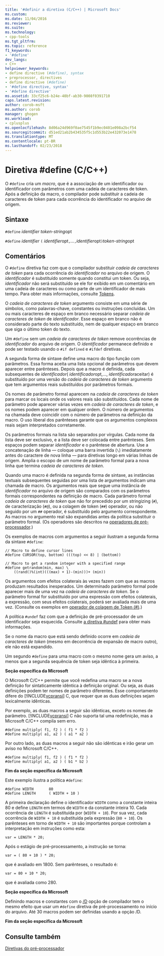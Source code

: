 ```yaml
---
title: '#definir a diretiva (C/C++) | Microsoft Docs'
ms.custom: 
ms.date: 11/04/2016
ms.reviewer: 
ms.suite: 
ms.technology:
- cpp-tools
ms.tgt_pltfrm: 
ms.topic: reference
f1_keywords:
- '#define'
dev_langs:
- C++
helpviewer_keywords:
- define directive (#define), syntax
- preprocessor, directives
- define directive (#define)
- '#define directive, syntax'
- '#define directive'
ms.assetid: 33cf25c6-b24e-40bf-ab30-9008f0391710
caps.latest.revision: 
author: corob-msft
ms.author: corob
manager: ghogen
ms.workload:
- cplusplus
ms.openlocfilehash: 8d06a24d969f0ae7545f1b9ec0401e098a2bcf54
ms.sourcegitcommit: d51ed21ab2b434535f5c1d553b22e432073e1478
ms.translationtype: MT
ms.contentlocale: pt-BR
ms.lasthandoff: 02/23/2018
---
```

# <a name="define-directive-cc"></a>Diretiva #define (C/C++)
O `#define` cria um *macro*, que é a associação de um identificador ou identificador com parâmetros com uma cadeia de caracteres de token. Após a definição da macro, o compilador pode substituir a cadeia de caracteres de token para cada ocorrência do identificador no arquivo de origem.  
  
## <a name="syntax"></a>Sintaxe  
 `#define` *identifier* *token-string*opt  
  
 `#define` *identifier* `(` *identifier*opt`,`*...*`,`*identifier*opt`)`*token-string*opt  
  
## <a name="remarks"></a>Comentários  
 O `#define` diretiva faz com que o compilador substituir *cadeia de caracteres de token* para cada ocorrência do *identificador* no arquivo de origem. O *identificador* é substituído somente quando constitui um token. Ou seja, *identificador* não será substituído se ele for exibido em um comentário em uma cadeia de caracteres ou como parte de um identificador de mais tempo. Para obter mais informações, consulte [Tokens](../cpp/tokens-cpp.md).  
  
 O *cadeia de caracteres de token* argumento consiste em uma série de símbolos, como palavras-chave, constantes ou instruções concluídas. Um ou mais caracteres de espaço em branco necessário separar *cadeia de caracteres de token* de *identificador*. Esse espaço em branco não é considerado parte do texto substituído, nem de qualquer espaço em branco que siga o último token do texto.  
  
 Um `#define` sem um *cadeia de caracteres de token* remove ocorrências de *identificador* do arquivo de origem. O *identificador* permanece definido e pode ser testado usando o `#if defined` e `#ifdef` diretivas.  
  
 A segunda forma de sintaxe define uma macro do tipo função com parâmetros. Essa forma aceita uma lista opcional de parâmetros que devem aparecer entre parênteses. Depois que a macro é definida, cada subsequentes de *identificador*( *identificador*opt,..., *identificador*aceitar) é substituído por uma versão do  *cadeia de caracteres de token* argumento que tem argumentos reais substituídos por parâmetros formais.  
  
 Os nomes de parâmetro formal aparecem na *cadeia de caracteres de token* para marcar os locais onde os valores reais são substituídos. Cada nome de parâmetro pode aparecer várias vezes em *cadeia de caracteres de token*, e os nomes podem aparecer em qualquer ordem. O número de argumentos na chamada deve coincidir com o número de parâmetros na definição da macro. O uso liberal dos parênteses garante que os argumentos complexos reais sejam interpretados corretamente.  
  
 Os parâmetros formais na lista são separados por vírgulas. Cada nome da lista deve ser exclusivo, e a lista deve ser colocada entre parênteses. Sem espaços podem separar *identificador* e o parêntese de abertura. Use a concatenação de linha — coloque uma barra invertida (`\`) imediatamente antes do caractere de nova linha — para diretivas longo em várias linhas de origem. Amplia o escopo de um nome de parâmetro formal para a nova linha que termina *cadeia de caracteres de token*.  
  
 Quando uma macro é definida na segunda forma de sintaxe, as instâncias textuais subsequentes seguidas por uma lista de argumentos indicam uma chamada de macro. Os argumentos reais que segue uma instância de *identificador* no arquivo de origem são comparados com os parâmetros formais correspondentes na definição de macro. Cada parâmetro formal *cadeia de caracteres de token* que não for precedido por um stringizing (`#`), de caracterização (`#@`), ou a colagem de token (`##`) operador, ou não seguido por um `##` operador, é substituído pelo argumento correspondente. As macros no argumento real são expandidas antes da política substituir o parâmetro formal. (Os operadores são descritos na [operadores de pré-processador](../preprocessor/preprocessor-operators.md).)  
  
 Os exemplos de macros com argumentos a seguir ilustram a segunda forma da sintaxe `#define`:  
  
```  
// Macro to define cursor lines   
#define CURSOR(top, bottom) (((top) << 8) | (bottom))  
  
// Macro to get a random integer with a specified range   
#define getrandom(min, max) \  
    ((rand()%(int)(((max) + 1)-(min)))+ (min))  
```  
  
 Os argumentos com efeitos colaterais às vezes fazem com que as macros produzam resultados inesperados. Um determinado parâmetro formal pode aparecer mais de uma vez na *cadeia de caracteres de token*. Se o parâmetro formal for substituído por uma expressão com efeitos colaterais, a expressão, com seus efeitos colaterais, poderá ser avaliada mais de uma vez. (Consulte os exemplos em [operador de colagem de Token (#)](../preprocessor/token-pasting-operator-hash-hash.md).)  
  
 A política `#undef` faz com que a definição de pré-processador de um identificador seja esquecida. Consulte [a diretiva #undef](../preprocessor/hash-undef-directive-c-cpp.md) para obter mais informações.  
  
 Se o nome da macro que está sendo definido ocorre em *cadeia de caracteres de token* (mesmo em decorrência de expansão de macro outro), ele não está expandido.  
  
 Um segundo `#define` para uma macro com o mesmo nome gera um aviso, a menos que a segunda sequência de token seja idêntica à primeira.  
  
 **Seção específica da Microsoft**  
  
 O Microsoft C/C++ permite que você redefina uma macro se a nova definição for sintaticamente idêntica à definição original. Ou seja, as duas definições podem ter nomes de parâmetro diferentes. Esse comportamento difere do [!INCLUDE[vcpransi](../atl-mfc-shared/reference/includes/vcpransi_md.md)] C, que requer que as duas definições sejam lexicalmente idênticas.  
  
 Por exemplo, as duas macros a seguir são idênticas, exceto os nomes de parâmetro. [!INCLUDE[vcpransi](../atl-mfc-shared/reference/includes/vcpransi_md.md)] C não suporta tal uma redefinição, mas a Microsoft C/C++ compila sem erro.  
  
```  
#define multiply( f1, f2 ) ( f1 * f2 )  
#define multiply( a1, a2 ) ( a1 * a2 )  
```  
  
 Por outro lado, as duas macros a seguir não são idênticas e irão gerar um aviso no Microsoft C/C++.  
  
```  
#define multiply( f1, f2 ) ( f1 * f2 )  
#define multiply( a1, a2 ) ( b1 * b2 )  
```  
  
 **Fim da seção específica da Microsoft**  
  
 Este exemplo ilustra a política `#define`:  
  
```  
#define WIDTH       80  
#define LENGTH      ( WIDTH + 10 )  
```  
  
 A primeira declaração define o identificador `WIDTH` como a constante inteira 80 e define `LENGTH` em termos de `WIDTH` e da constante inteira 10. Cada ocorrência de `LENGTH` é substituída por (`WIDTH + 10`). Por sua vez, cada ocorrência de `WIDTH + 10` é substituída pela expressão (`80 + 10`). Os parênteses em torno de `WIDTH + 10` são importantes porque controlam a interpretação em instruções como esta:  
  
```  
var = LENGTH * 20;  
```  
  
 Após o estágio de pré-processamento, a instrução se torna:  
  
```  
var = ( 80 + 10 ) * 20;  
```  
  
 que é avaliado em 1800. Sem parênteses, o resultado é:  
  
```  
var = 80 + 10 * 20;  
```  
  
 que é avaliada como 280.  
  
 **Seção específica da Microsoft**  
  
 Definindo macros e constantes com o [/D](../build/reference/d-preprocessor-definitions.md) opção de compilador tem o mesmo efeito que usar um `#define` diretiva de pré-processamento no início do arquivo. Até 30 macros podem ser definidas usando a opção /D.  
  
 **Fim da seção específica da Microsoft**  
  
## <a name="see-also"></a>Consulte também  
 [Diretivas do pré-processador](../preprocessor/preprocessor-directives.md)